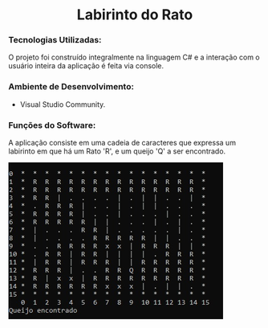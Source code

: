 # <h1 align="center">Labirinto do Rato</h1>

### Tecnologias Utilizadas:
O projeto foi construído integralmente na linguagem C# e a interação com o usuário inteira da aplicação é feita via console.

### Ambiente de Desenvolvimento:
* Visual Studio Community.

### Funções do Software:
A aplicação consiste em uma cadeia de caracteres que expressa um labirinto em que há um Rato 'R', 
e um queijo 'Q' a ser encontrado.

![Imagem Labirinto](https://github.com/lucas-viana/LabirintoRato/blob/main/LabirintoRato.jpg)
